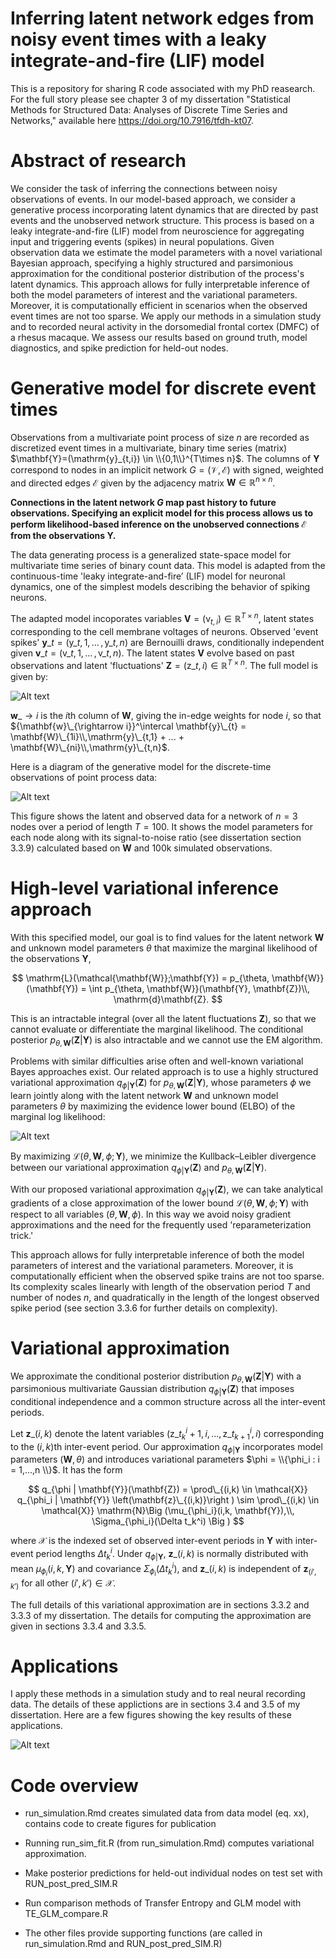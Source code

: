 # Inferring latent network edges from noisy event times with a leaky integrate-and-fire (LIF) model
This is a repository for sharing R code associated with my PhD reasearch. For the full story please see chapter 3 of my dissertation "Statistical Methods for Structured Data: Analyses of Discrete Time Series and Networks," available here https://doi.org/10.7916/tfdh-kt07.

# Abstract of research
We consider the task of inferring the connections between noisy observations of events.
In our model-based approach, we consider a generative process incorporating latent dynamics that are directed by past events and the unobserved network structure. This process is based on a leaky integrate-and-fire (LIF) model from neuroscience for aggregating input and triggering events (spikes) in neural populations. Given observation data we estimate the model parameters with a novel variational Bayesian approach, specifying a highly structured and parsimonious approximation for the conditional posterior distribution of the process's latent dynamics.
This approach allows for fully interpretable inference of both the model parameters of interest and the variational parameters. Moreover, it is computationally efficient in scenarios when the observed event times are not too sparse.
We apply our methods in a simulation study and to recorded neural activity in the dorsomedial frontal cortex (DMFC) of a rhesus macaque. We assess our results based on ground truth, model diagnostics, and spike prediction for held-out nodes.

# Generative model for discrete event times

Observations from a multivariate point process of size $n$ are recorded as discretized event times in a multivariate, binary time series (matrix)
$\mathbf{Y}=(\mathrm{y}_{t,i}) \in \\{0,1\\}^{T\times n}$.
The columns of $\mathbf{Y}$ correspond to nodes in an implicit network $G = (\mathcal{V},\mathcal{E})$ with signed, weighted and directed edges $\mathcal{E}$ given by the adjacency matrix $\mathbf{W} \in \mathbb{R}^{n\times n}$.

**Connections in the latent network $G$ map past history to future observations. Specifying an explicit model for this process allows us to perform likelihood-based inference on the unobserved connections $\mathcal{E}$ from the observations $\mathbf{Y}$.**

The data generating process is a generalized state-space model for multivariate time series of binary count data. This model is adapted from the continuous-time 'leaky integrate-and-fire’ (LIF) model for neuronal dynamics, one of the simplest models describing the behavior of spiking neurons.

The adapted model incoporates variables $\mathbf{V}=(\mathrm{v}_{t,\,i}) \in \mathbb{R}^{T \times n}$, latent states corresponding to the cell membrane voltages of neurons. Observed 'event spikes' $\mathbf{y}\_t = (\mathrm{y}\_{t,1},...\,,\mathrm{y}\_{t,n})$ are Bernouilli draws, conditionally independent given  $\mathbf{v}\_t = (\mathrm{v}\_{t,1},...\,,\mathrm{v}\_{t,n})$. The latent states $\mathbf{V}$ evolve based on past observations and latent 'fluctuations' $\mathbf{Z} = (\mathrm{z}\_{t,i}) \in \mathbb{R}^{T \times n}$. The full model is given by:

![Alt text](/plots/dataModel.png?raw=true "Model")

$\mathbf{w}\_{\rightarrow i}$ is the $i\text{th}$ column of $\mathbf{W}$, giving the in-edge weights for node $i$, so that ${\mathbf{w}\_{\rightarrow i}}^\intercal \mathbf{y}\_{t} = \mathbf{W}\_{1i}\\,\mathrm{y}\_{t,1} + ... + \mathbf{W}\_{ni}\\,\mathrm{y}\_{t,n}$.

Here is a diagram of the generative model for the discrete-time observations of point process data:

![Alt text](/plots/diagram.jpg?raw=true "Model Diagram")

This figure shows the latent and observed data for a network of $n=3$ nodes over a period of length $T = 100$. It shows the model parameters for each node along with its signal-to-noise ratio (see dissertation section 3.3.9) calculated based on $\mathbf{W}$ and 100k simulated observations.

# High-level variational inference approach

With this specified model, our goal is to find values for the latent network $\mathbf{W}$ and unknown model parameters $\theta$ that maximize the marginal likelihood of the observations $\mathbf{Y}$,

$$
\mathrm{L}(\mathcal{\mathbf{W}};\mathbf{Y}) = p_{\theta, \mathbf{W}}(\mathbf{Y}) = \int p_{\theta, \mathbf{W}}(\mathbf{Y}, \mathbf{Z})\\, \mathrm{d}\mathbf{Z}.
$$

This is an intractable integral (over all the latent fluctuations $\mathbf{Z}$), so that we cannot evaluate or differentiate the marginal likelihood. 
The conditional posterior $p_{\theta, \mathbf{W}}(\mathbf{Z} | \mathbf{Y})$ is also intractable and we cannot use the EM algorithm.

Problems with similar difficulties arise often and well-known variational Bayes approaches exist. Our related approach is to use a highly structured variational approximation $q_{\phi | \mathbf{Y}} (\mathbf{Z})$ for $p_{\theta, \mathbf{W}}(\mathbf{Z} | \mathbf{Y})$, whose parameters $\phi$ we learn jointly along with the latent network $\mathbf{W}$ and unknown model parameters $\theta$ by maximizing the evidence lower bound (ELBO) of the marginal log likelihood:

![Alt text](/plots/ELBO.png?raw=true "ELBO")

By maximizing $\mathcal{L}(\theta, \mathbf{W}, \phi; \mathbf{Y})$, we minimize the Kullback–Leibler divergence between our variational approximation $q_{\phi | \mathbf{Y}} (\mathbf{Z})$ and $p_{\theta, \mathbf{W}}(\mathbf{Z} | \mathbf{Y})$.

With our proposed variational approximation $q_{\phi | \mathbf{Y}} (\mathbf{Z})$, we can take analytical gradients of a close approximation of the lower bound $\mathcal{L}(\theta, \mathbf{W}, \phi; \mathbf{Y})$ with respect to all variables $(\theta, \mathbf{W}, \phi)$. In this way we avoid noisy gradient approximations and the need for the frequently used 'reparameterization trick.'

This approach allows for fully interpretable inference of both the model parameters of interest and the variational parameters. Moreover, it is computationally efficient when the observed spike trains are not too sparse. Its complexity scales linearly with length of the observation period $T$ and number of nodes $n$, and quadratically in the length of the longest observed spike period (see section 3.3.6 for further details on complexity).

# Variational approximation

We approximate the conditional posterior distribution $p_{\theta, \mathbf{W}}(\mathbf{Z} | \mathbf{Y})$ with a parsimonious multivariate Gaussian distribution $q_{\phi | \mathbf{Y}}(\mathbf{Z})$ that imposes conditional independence and a common structure across all the inter-event periods.

Let $\mathbf{z}\_{(i,k)}$ denote the latent variables $\big(\mathrm{z}\_{t^i_k +1,i},...,\mathrm{z}\_{t^i_{k+1},i} \big)$ corresponding to the $(i,k)\text{th}$ inter-event period. 
Our approximation $q_{\phi | \mathbf{Y}}$ incorporates model parameters $(\mathbf{W}, \theta)$ and introduces variational parameters $\phi = \\{\phi_i : i = 1,...,n \\}$. It has the form

$$
q_{\phi | \mathbf{Y}}(\mathbf{Z}) = \prod\_{(i,k) \in \mathcal{X}} q_{\phi_i | \mathbf{Y}} \left(\mathbf{z}\_{(i,k)}\right ) \sim \prod\_{(i,k) \in \mathcal{X}} \mathrm{N}\Big (\mu_{\phi_i}(i,k, \mathbf{Y}),\\, \Sigma_{\phi_i}(\Delta t_k^i) \Big )
$$

where $\mathcal{X}$ is the indexed set of observed inter-event periods in $\mathbf{Y}$ with inter-event period lengths $\Delta t_k^i$. Under $q_{\phi | \mathbf{Y}}$, $\mathbf{z}\_{(i,k)}$ is normally distributed with mean $\mu_{\phi_i}(i,k, \mathbf{Y})$ and covariance $\Sigma_{\phi_i}(\Delta t_k^i)$, and $\mathbf{z}\_{(i,k)}$ is independent of $\mathbf{z}_{(i',k')}$ for all other $(i',k') \in \mathcal{X}$.

The full details of this variational approximation are in sections 3.3.2 and 3.3.3 of my dissertation. The details for computing the approximation are given in sections 3.3.4 and 3.3.5.

# Applications

I apply these methods in a simulation study and to real neural recording data. The details of these applictions are in sections 3.4 and 3.5 of my dissertation. Here are a few figures showing the key results of these applications.

![Alt text](/plots/computation.png?raw=true "computation")

# Code overview

* run_simulation.Rmd creates simulated data from data model (eq. xx), contains code to create figures for publication

* Running run_sim_fit.R (from run_simulation.Rmd) computes variational approximation.

* Make posterior predictions for held-out individual nodes on test set with RUN_post_pred_SIM.R 

* Run comparison methods of Transfer Entropy and GLM model with TE_GLM_compare.R

* The other files provide supporting functions (are called in run_simulation.Rmd and RUN_post_pred_SIM.R)
